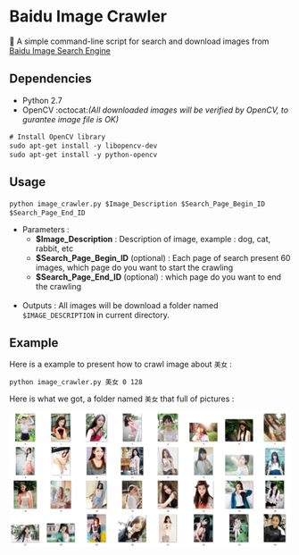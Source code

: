 # Baidu Image Crawler
   :rocket: A simple command-line script for search and download images from [Baidu Image Search Engine](images.baidu.com)

## Dependencies
  * Python 2.7
  * OpenCV     :octocat:*(All downloaded images will be verified by OpenCV, to gurantee image file is OK)*
  ``` Shell
  # Install OpenCV library
  sudo apt-get install -y libopencv-dev
  sudo apt-get install -y python-opencv
  ```
  
  ## Usage
  ``` Shell
  python image_crawler.py $Image_Description $Search_Page_Begin_ID $Search_Page_End_ID
  ```
  * Parameters :
    * **$Image_Description** : Description of image, example : dog, cat, rabbit, etc
    * **$Search_Page_Begin_ID** (optional) : Each page of search present 60 images, which page do you want to start the crawling
    * **$Search_Page_End_ID** (optional) : which page do you want to end the crawling
    <br>
  * Outputs : All images will be download a folder named `$IMAGE_DESCRIPTION` in current directory.
    
  ## Example
  Here is a example to present how to crawl image about `美女` :
  ``` Shell
  python image_crawler.py 美女 0 128
  ```
  Here is what we got, a folder named `美女` that full of pictures :
    
  ![image](https://github.com/KaffeeCat/BaiduImageCrawler/blob/master/demonstration.jpg?raw=true)
